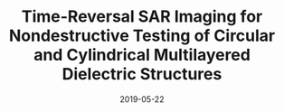 ---
draft: false
doi: 10.1109/TIM.2019.2918371
title: Time-Reversal SAR Imaging for Nondestructive Testing of Circular and Cylindrical Multilayered Dielectric Structures


publication_types: ["article-journal"]
authors:
  - Baolong Wu
  - Yuan Gao
  - Jaime Laviada
  - Mohammad Tayeb Al Qaseer
  - Reza Zoughi
publication: In *IEEE Transactions on Instrumentation and Measurement*
publication_short: In *IEEE Transactions on Instrumentation and Measurement*
featured: false
image:
  filename: featured
  focal_point: Smart
  preview_only: false
date: 2019-05-22
---
